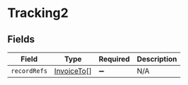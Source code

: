 # Tracking2


## Fields

| Field                                           | Type                                            | Required                                        | Description                                     |
| ----------------------------------------------- | ----------------------------------------------- | ----------------------------------------------- | ----------------------------------------------- |
| `recordRefs`                                    | [InvoiceTo](../../models/shared/invoiceto.md)[] | :heavy_minus_sign:                              | N/A                                             |